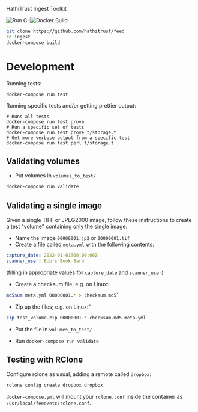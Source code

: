 HathiTrust Ingest Toolkit

![Run CI](https://github.com/hathitrust/feed/actions/workflows/ci.yml/badge.svg)
![Docker Build](https://github.com/hathitrust/feed/actions/workflows/build.yml/badge.svg)

```bash
git clone https://github.com/hathitrust/feed
cd ingest
docker-compose build
```

# Development

Running tests:
```
docker-compose run test 
```

Running specific tests and/or getting prettier output:
```
# Runs all tests
docker-compose run test prove
# Run a specific set of tests
docker-compose run test prove t/storage.t
# Get more verbose output from a specific test
docker-compose run test perl t/storage.t
```

## Validating volumes

* Put volumes in `volumes_to_test/`

```bash
docker-compose run validate
```

## Validating a single image

Given a single TIFF or JPEG2000 image, follow these instructions to create a
test "volume" containing only the single image:

* Name the image `00000001.jp2` or `00000001.tif`
* Create a file called `meta.yml` with the following contents:

```yaml
capture_date: 2022-01-01T00:00:00Z
scanner_user: Bob's Book Barn
```

(filling in appropriate values for `capture_date` and `scanner_user`)

* Create a checksum file; e.g. on Linux:

```bash
md5sum meta.yml 00000001.* > checksum.md5`
```

* Zip up the files; e.g. on Linux:"

```bash
zip test_volume.zip 00000001.* checksum.md5 meta.yml
```

* Put the file in `volumes_to_test/`

* Run `docker-compose run validate`

## Testing with RClone

Configure rclone as usual, adding a remote called `dropbox`:

```bash
rclone config create dropbox dropbox
```

`docker-compose.yml` will mount your `rclone.conf` inside the container as
`/usr/local/feed/etc/rclone.conf`.
